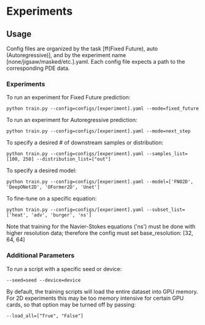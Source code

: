 # Experiments

## Usage
Config files are organized by the task [ff(Fixed Future), auto (Autoregressive)], and by the experiment name [none/jigsaw/masked/etc.].yaml. Each config file expects a path to the corresponding PDE data. 

### Experiments

To run an experiment for Fixed Future prediction:
```
python train.py --config=configs/[experiment].yaml --mode=fixed_future
```

To run an experiment for Autoregressive prediction:
```
python train.py --config=configs/[experiment].yaml --mode=next_step
```

To specify a desired # of downstream samples or distribution:
```
python train.py --config=configs/[experiment].yaml --samples_list=[100, 250] --distribution_list=["out"]
```

To specify a desired model:
```
python train.py --config=configs/[experiment].yaml --model=['FNO2D', 'DeepONet2D', 'OFormer2D', 'Unet']
```

To fine-tune on a specific equation:
```
python train.py --config=configs/[experiment].yaml --subset_list=['heat', 'adv', 'burger', 'ns']
```
Note that training for the Navier-Stokes equations ('ns') must be done with higher resolution data; therefore the config must set base_resolution: [32, 64, 64]

### Additional Parameters

To run a script with a specific seed or device:
```
--seed=seed --device=device
```

By default, the training scripts will load the entire dataset into GPU memory. For 2D experiments this may be too memory intensive for certain GPU cards, so that option may be turned off by passing:

```
--load_all=["True", "False"]
```

